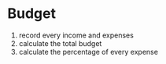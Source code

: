 # Budget
1. record every income and expenses
2. calculate the total budget
3. calculate the percentage of every expense
